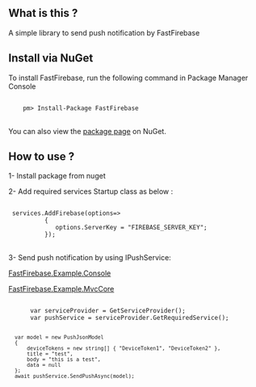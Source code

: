 <h2> What is this ?</h2>
<p>
A simple library to send push notification by FastFirebase
</p>
<h2> Install via NuGet</h2>
To install FastFirebase, run the following command in Package Manager Console
<pre lang="code">
<code>
    pm> Install-Package FastFirebase
</code>
</pre>
<p>You can also view the <a href="https://www.nuget.org/packages/FastFirebase" rel="nofollow">package page</a> on NuGet.</p>
<h2>How to use ?</h2>

1- Install package from nuget

2- Add required services Startup class as below :
<pre lang="code">
<code>
 services.AddFirebase(options=>
          {
             options.ServerKey = "FIREBASE_SERVER_KEY";
          });
</code>
</pre>
3- Send push notification by using IPushService:
<p>
    <a href='https://github.com/mehdimiri/FastFirebase/blob/master/FastFirebase.Example.Console/Program.cs'>FastFirebase.Example.Console</a>    
</p>
<p>
    <a href='https://github.com/mehdimiri/FastFirebase/tree/master/FastFirebase.Example.MvcCore'>FastFirebase.Example.MvcCore</a>
</p>
<pre lang="code">
<code>
      var serviceProvider = GetServiceProvider();
      var pushService = serviceProvider.GetRequiredService<IPushService>();

      var model = new PushJsonModel
      {
          deviceTokens = new string[] { "DeviceToken1", "DeviceToken2" },
          title = "test",
          body = "this is a test",
          data = null
      };
      await pushService.SendPushAsync(model);
</code>
</pre>
